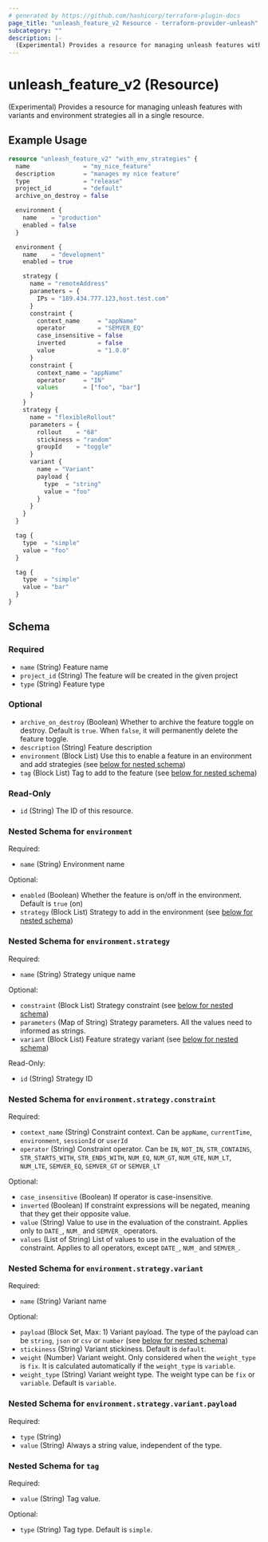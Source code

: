 ```yaml
---
# generated by https://github.com/hashicorp/terraform-plugin-docs
page_title: "unleash_feature_v2 Resource - terraform-provider-unleash"
subcategory: ""
description: |-
  (Experimental) Provides a resource for managing unleash features with variants and environment strategies all in a single resource.
---
```


# unleash_feature_v2 (Resource)

(Experimental) Provides a resource for managing unleash features with variants and environment strategies all in a single resource.

## Example Usage

```terraform
resource "unleash_feature_v2" "with_env_strategies" {
  name               = "my_nice_feature"
  description        = "manages my nice feature"
  type               = "release"
  project_id         = "default"
  archive_on_destroy = false

  environment {
    name    = "production"
    enabled = false
  }

  environment {
    name    = "development"
    enabled = true

    strategy {
      name = "remoteAddress"
      parameters = {
        IPs = "189.434.777.123,host.test.com"
      }
      constraint {
        context_name     = "appName"
        operator         = "SEMVER_EQ"
        case_insensitive = false
        inverted         = false
        value            = "1.0.0"
      }
      constraint {
        context_name = "appName"
        operator     = "IN"
        values       = ["foo", "bar"]
      }
    }
    strategy {
      name = "flexibleRollout"
      parameters = {
        rollout    = "68"
        stickiness = "random"
        groupId    = "toggle"
      }
      variant {
        name = "Variant"
        payload {
          type  = "string"
          value = "foo"
        }
      }
    }
  }

  tag {
    type  = "simple"
    value = "foo"
  }

  tag {
    type  = "simple"
    value = "bar"
  }
}
```

<!-- schema generated by tfplugindocs -->
## Schema

### Required

- `name` (String) Feature name
- `project_id` (String) The feature will be created in the given project
- `type` (String) Feature type

### Optional

- `archive_on_destroy` (Boolean) Whether to archive the feature toggle on destroy. Default is `true`. When `false`, it will permanently delete the feature toggle.
- `description` (String) Feature description
- `environment` (Block List) Use this to enable a feature in an environment and add strategies (see [below for nested schema](#nestedblock--environment))
- `tag` (Block List) Tag to add to the feature (see [below for nested schema](#nestedblock--tag))

### Read-Only

- `id` (String) The ID of this resource.

<a id="nestedblock--environment"></a>
### Nested Schema for `environment`

Required:

- `name` (String) Environment name

Optional:

- `enabled` (Boolean) Whether the feature is on/off in the environment. Default is `true` (on)
- `strategy` (Block List) Strategy to add in the environment (see [below for nested schema](#nestedblock--environment--strategy))

<a id="nestedblock--environment--strategy"></a>
### Nested Schema for `environment.strategy`

Required:

- `name` (String) Strategy unique name

Optional:

- `constraint` (Block List) Strategy constraint (see [below for nested schema](#nestedblock--environment--strategy--constraint))
- `parameters` (Map of String) Strategy parameters. All the values need to informed as strings.
- `variant` (Block List) Feature strategy variant (see [below for nested schema](#nestedblock--environment--strategy--variant))

Read-Only:

- `id` (String) Strategy ID

<a id="nestedblock--environment--strategy--constraint"></a>
### Nested Schema for `environment.strategy.constraint`

Required:

- `context_name` (String) Constraint context. Can be `appName`, `currentTime`, `environment`, `sessionId` or `userId`
- `operator` (String) Constraint operator. Can be `IN`, `NOT_IN`, `STR_CONTAINS`, `STR_STARTS_WITH`, `STR_ENDS_WITH`, `NUM_EQ`, `NUM_GT`, `NUM_GTE`, `NUM_LT`, `NUM_LTE`, `SEMVER_EQ`, `SEMVER_GT` or `SEMVER_LT`

Optional:

- `case_insensitive` (Boolean) If operator is case-insensitive.
- `inverted` (Boolean) If constraint expressions will be negated, meaning that they get their opposite value.
- `value` (String) Value to use in the evaluation of the constraint. Applies only to `DATE_`, `NUM_` and `SEMVER_` operators.
- `values` (List of String) List of values to use in the evaluation of the constraint. Applies to all operators, except `DATE_`, `NUM_` and `SEMVER_`.


<a id="nestedblock--environment--strategy--variant"></a>
### Nested Schema for `environment.strategy.variant`

Required:

- `name` (String) Variant name

Optional:

- `payload` (Block Set, Max: 1) Variant payload. The type of the payload can be `string`, `json` or `csv` or `number` (see [below for nested schema](#nestedblock--environment--strategy--variant--payload))
- `stickiness` (String) Variant stickiness. Default is `default`.
- `weight` (Number) Variant weight. Only considered when the `weight_type` is `fix`. It is calculated automatically if the `weight_type` is `variable`.
- `weight_type` (String) Variant weight type. The weight type can be `fix` or `variable`. Default is `variable`.

<a id="nestedblock--environment--strategy--variant--payload"></a>
### Nested Schema for `environment.strategy.variant.payload`

Required:

- `type` (String)
- `value` (String) Always a string value, independent of the type.





<a id="nestedblock--tag"></a>
### Nested Schema for `tag`

Required:

- `value` (String) Tag value.

Optional:

- `type` (String) Tag type. Default is `simple`.
